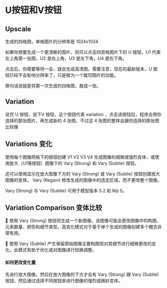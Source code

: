 # U按钮和V按钮

## Upscale

生成的四格图，单格图片的分辨率是 1024x1024

如果你想要生成一个更清晰的图片，则可以点击四宫格图片下的 U 按钮，U1 代表左上角第一张图，U2 是右上角，U3 是左下角，U4 是右下角。

点击后，你需要等待一会，就会生成高清图。需要注意，现在的最新版本，U 按钮已经不会影响分辨率了，只是做为一个裁切图片的功能。

换句话说就是将第一次生成的四格图，裁成一张。

## Variation

说完 U 按钮，说下V 按钮，这个按钮代表 variation ，点击该按钮后，程序会用你选择的那张图片，再生成新的 4 张图，不过这 4 张图的整体会跟你选择的那张图比较像

## Variations 变化

使用每个图像网格下的按钮创建 V1 V2 V3 V4 生成图像的细微或强烈变体，或使用放大（U1等按钮）图像下的 Vary (Strong) 和 Vary (Subtle) 按钮。

还可以使用显示在放大图像下方的 Vary (Strong) 或 Vary (Subtle) 按钮创建放大图像的变体。 Vary (Region) 修改生成的图像中的选定区域，而不更改整个图像。

Vary (Strong) 与 Vary (Subtle) 可用于模型版本 5.2 和 Niji 5。

## Variation Comparison 变体比较

🎨 使用 Vary (Strong) 按钮将生成一个新图像，该图像可能会更改图像中的构图、元素数量、颜色和细节类型。高变化模式对于基于单个生成的图像创建多个概念非常有用。

🎨 使用 Vary (Subtle) 产生保留原始图像主要构图但对其细节进行细微更改的变化。此模式有助于优化或对图像进行轻微调整。

#### 如何更改变化量

先进行放大图像，然后在放大图像的下方才会有 Vary (Strong) 跟 Vary (Subtle) 按钮，然后通过选择不同按钮来进行图像的强烈或微妙变体。
